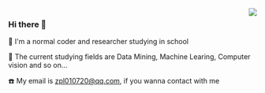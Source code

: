 <img align="right" src="https://github-readme-stats.vercel.app/api?username=metaphysicser&show_icons=true&icon_color=CE1D2D&text_color=718096&bg_color=ffffff&hide_title=true" />

### Hi there 👋

🎒 I'm a normal coder and researcher studying in school

🏣 The current studying fields are Data Mining, Machine Learing, Computer vision and so on...

☎️ My email is zpl010720@qq.com, if you wanna contact with me


